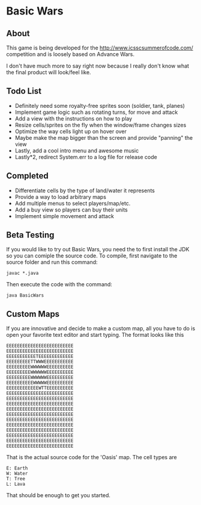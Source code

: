 Basic Wars
==========

About
-----
This game is being developed for the http://www.icsscsummerofcode.com/ competition and is loosely based on Advance Wars.

I don't have much more to say right now because I really don't know what the final product will look/feel like.

Todo List
---------
* Definitely need some royalty-free sprites soon (soldier, tank, planes)
* Implement game logic such as rotating turns, for move and attack
* Add a view with the instructions on how to play
* Resize cells/sprites on the fly when the window/frame changes sizes
* Optimize the way cells light up on hover over
* Maybe make the map bigger than the screen and provide "panning" the view
* Lastly, add a cool intro menu and awesome music
* Lastly*2, redirect System.err to a log file for release code

Completed
----------
* Differentiate cells by the type of land/water it represents
* Provide a way to load arbitrary maps
* Add multiple menus to select players/map/etc.
* Add a buy view so players can buy their units
* Implement simple movement and attack


Beta Testing
------------
If you would like to try out Basic Wars, you need the to first install the JDK so you can comiple the source code. To compile, first navigate to the source folder and run this command: 

    javac *.java

Then execute the code with the command:

    java BasicWars 

Custom Maps
------------
If you are innovative and decide to make a custom map, all you have to do is open your favorite text editor and start typing. The format looks like this

```
EEEEEEEEEEEEEEEEEEEEEEEEE
EEEEEEEEEEEEEEEEEEEEEEEEE
EEEEEEEEEEETEEEEEEEEEEEEE
EEEEEEEEETTWWWEEEEEEEEEEE
EEEEEEEEEWWWWWWEEEEEEEEEE
EEEEEEEEEWWWWWWEEEEEEEEEE
EEEEEEEEEWWWWWWEEEEEEEEEE
EEEEEEEEEEWWWWWEEEEEEEEEE
EEEEEEEEEEEEWTTEEEEEEEEEE
EEEEEEEEEEEEEEEEEEEEEEEEE
EEEEEEEEEEEEEEEEEEEEEEEEE
EEEEEEEEEEEEEEEEEEEEEEEEE
EEEEEEEEEEEEEEEEEEEEEEEEE
EEEEEEEEEEEEEEEEEEEEEEEEE
EEEEEEEEEEEEEEEEEEEEEEEEE
EEEEEEEEEEEEEEEEEEEEEEEEE
EEEEEEEEEEEEEEEEEEEEEEEEE
EEEEEEEEEEEEEEEEEEEEEEEEE
EEEEEEEEEEEEEEEEEEEEEEEEE
EEEEEEEEEEEEEEEEEEEEEEEEE
```

That is the actual source code for the 'Oasis' map. The cell types are

    E: Earth
	W: Water
	T: Tree
	L: Lava

That should be enough to get you started.
